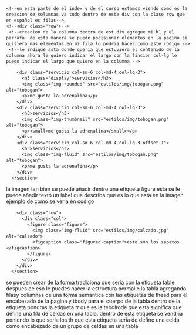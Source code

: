 <!--<!DOCTYPE html>
<html lang="es">
<head>
  <meta charset="UTF-8">-->
<!--  <title>divertilandd</title>-->
  <!--vinculacion de el los estilos de css de bootstrap -->
<!--  <link rel="stylesheet" href="estilos/css/bootstrap.min.css">-->
  <!--creacion de un nuevo archivo de css -->
<!--  <link rel="stylesheet" href="estilos/css/stely.css">
</head>
<body>-->
  <!--la class container lo que hace es que me va a sentrar lo que yo tenga en el bloque esto lo genera bootstrap hay otro  tipo de contenedor que es para el ancho completo que serai en container-fluid -->
<!--  <div class="container">-->
    <!--en esta parte de el index y de el curso estamos viendo como es la creacion de columnas va todo dentro de este div con la clase row que en español es filas-->
    <!--<div class="row">-->
     <!--creacion de la columna dentro de est div agregue mi h1 y el parrafo  de esta manera se puede pocisionar elementos en la pagina si quisiera mas elementos en mi fila lo podria hacer como este codigo -->
     <!--le indique asta donde queria que estuviera el contenido de la columna ahora le quiero indicar el largo con la fincion col-lg le puedo indicar el largo que quiero en la columna -->
   <!--   <div class="col-2 col-sm-4 col-lg-2">
          <h1>divertilandd</h1>
          <p>
            lorem hello hola gente como estamos el  dia de hoy
          </p>
      </div>
    </div>
  </div>-->

  <!--<div class="container">
    <div class="row">
      <div class="col columna">1</div>
      <div class="col columna">2</div>
      <div class="col columna">3</div>
      <div class="col columna">4</div>
      <div class="col columna">5</div>
      <div class="col columna">6</div>
      <div class="col columna">7</div>
      <div class="col columna">8</div>
      <div class="col columna">9</div>
      <div class="col columna">10</div>
      <div class="col columna">11</div>
      <div class="col columna">12</div>
    </div>
  </div>-->

  <!--vinculacion de el jquery para boostrap este se debe de vincular antes de vincular js -->
  <!--<script src="estilos/js/jquery.js"></script>-->
  <!--vinculacion de el popper este debe ir antes de bootstrap y despues de jquery-->
  <!--<script src="estilos/js/popper.js"></script>-->
  <!--vinculacion de el srchivo de js de bootstrap-->
  <!--<script src="estilos/js/bootstrap.min.js"></script
  con la clase de col-auto solo metoma el espacio donde esta el texto

halladiendo el offset  el offset es basicamente el espacio que se puede añadir en blanco este siempre va a añadir columnas en blanco hacia la izquierda

tipografias etiqeuta small es para poner extosa mas pequeño
clase display esta clase lo que haces es que cambia de forma Cambie de forma rápida y sensible el valor de visualización de los componentes y más con nuestras utilidades de visualización hace el los titulos mas grades

continuacion con la tipografia
etiqueta mark  es representada con un color de fondo amarillo y algo de relleno:
etiqueta del o etiqueta s lo que hacesn es tachar el texto
etiqetas para subrayar el texto la etiqueta ins y la etiqueta U
etiqueta strong lo que hace es poner el texto en negrita
etiqueta em para poner el texto en tipo italica
el texto tan bien se puede aliniar pormedi de clases
clas=" text-left"
clas=" text-center"
clas=" text-right"
clas=" text-justify"
capitalizacion de texto la capitalizacion de texto sirve para poner la primera letra de le texto en mayuscula
texto en minuscula con text-lowercase
para todo el texto en mayuscula es uppercase
clase para cambair el fondo de la letra
ejemplos de los tipos de atributos para la tipografia en codigo
   <p class="text-left font-weight">Lorem ipsum dolor sit amet.</p>
        <p class="text-right">Lorem ipsum dolor sit amet.</p>
        <p class="text-justify">Lorem ipsum dolor sit amet.</p>
        <p class="text-capitalize">Lorem ipsum dolor sit amet.</p>
        <p class="text-uppercase">Lorem ipsum dolor sit amet.</p>
        <p class="text-lowercase">Lorem ipsum dolor sit amet.</p>
        <p class="text-center">Lorem ipsum dolor sit amet consectetur adipisicing elit. Temporibus, cumque! Officiis, voluptatibus facere. Aliquam nesciunt repudiandae sit ut dolore officia provident, aut unde, velit autem libero labore sint pariatur fugiat expedita necessitatibus in, hic laudantium! Iure, voluptatibus velit in dolores natus animi maiores autem cupiditate, corrupti vel totam blanditiis illum. Commodi, molestias hic quidem facere eos distinctio. Laboriosam illo fuga nemo placeat ad quasi accusamus pariatur reiciendis aliquam! Laudantium dolorum laborum aperiam possimus, quasi repellat voluptate doloremque vitae ad inventore corporis mollitia error iure, quae quidem quos in, quis suscipit magnam odio. Rerum impedit, numquam non maxime minima autem placeat.
    </p>
<div class="mt-4">
        <p> Lorem ipsum <mark>dolor</mark>sit amet.</p>
        <p>Lorem ipsum <del> sit</del> <s>amet</s></p>
        <p>Lorem <ins>ipsum</ins> dolor <u>amet</u>.</p>
        <p>Lorem <strong>dolor </strong> sit amet.</p>
        <p>Lorem <em>dolor</em> sit amet.</p>
      </div>
etiqueta blockquote esta etiqueta es para Crea citas en bloque, marca las citas a otros autores o documentos. este tambien esta como clase en bootstrap

como mostrar codigo de una maneras facil para los usuarios

como manipular imagenes por medio de clases
class="img-fluid" esta clase lo que hace es que añade un max-widht de el 100% y el heigth lo pone en auto
class="img-thumbnail" esta se encarga de darle una apariencia a la imagen un poco mas estilo de catalogo
class="img-runded" para darle un estilo a la imagen mas redindeao el borde
ejemplo en codigo de como implementas las clases 
<section
        class="
          row
          servicios
          justify-content-lg-around justify-content-xl-between
         ">
        <!--se agrego una nueva seccion para los serviciops de la pagina  -->
        <div class="servicio col-sm-6 col-md-4 col-lg-3">
          <h3 class="display">servicios</h3>
          <img class="img-rounded" src="estilos/img/tobogan.png" alt="tobogan">
          <p>me gusta la adrenalina</p>
        </div>
        <div class="servicio col-sm-6 col-md-4 col-lg-3">
          <h3>servicios</h3>
          <img class="img-thumbnail" src="estilos/img/tobogan.png" alt="tobogan">
          <p><small>me gusta la adrenalina</small></p>
        </div>
        <div class="servicio col-sm-6 col-md-4 col-lg-3 offset-1">
          <h3>servicios</h3>
          <img class="img-fluid" src="estilos/img/tobogan.png" alt="tobogan">
          <p>me gusta la adrenalina</p>
        </div>
      </section>
la imagen tan bien se puede añadir dentro una etiqueta figure
esta se le puede añadir texto un label que describa que es lo que esta en la imagen
ejemplo de como se veria en codigo

        <div class="row">
          <div class="col">
            <figure class="figure">
              <img class="img-fluid" src="estilos/img/calzado.jpg" alt="calzado">
              <figcaption class="figured-caption">este son los zapatos </figcaption>
            </figure>
          </div>
        </div>
      </section>

<!--tablas-->
se pueden crear de la forma tradiciona que seria con la etiqueta table despues de eso le puedes hacer la estructura normal e la tabla agregando filasy columnas de una forma semantica con las etiquetas de thead para el encabezado de la pagina y tbody para el cuerpo de la tabla dentro de la etiqueta pondras la etiqueta tr que es la tebolrode que esta significa que define una fila de celdas en una tabla. dentro de esta etiqueta se vendria poniendo lo que seria los th que esta etiqueta seria de  define una celda como encabezado de un grupo de celdas en una tabla
